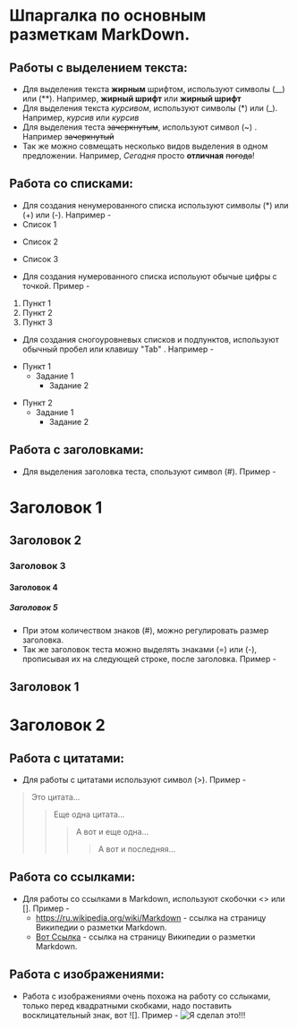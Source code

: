 # Шпаргалка по основным разметкам MarkDown.

## Работы с выделением текста:

* Для выделения текста **жирным** шрифтом, используют символы (__) или (**). Например, __жирный шрифт__ или **жирный шрифт**
* Для выделения текста *курсивом*, используют символы (*) или (_). Например, *курсив* или _курсив_
* Для выделения теста ~~зачеркнутым~~, используют символ (~) . Например ~~зачеркнутый~~
* Так же можно совмещать несколько видов выделения в одном предложении. Например, *Сегодня* просто __отличная__ ~~погода~~!


## Работа со списками:

* Для создания ненумерованного списка используют символы (*) или (+) или (-). Например - 
* Список 1
+ Список 2
- Список 3
* Для создания нумерованного списка испольуют обычые цифры с точкой. Пример - 
1. Пункт 1
2. Пункт 2
3. Пункт 3
* Для создания сногоуровневых списков и подпунктов, используют обычный пробел или клавишу "Tab" . Например -
- Пункт 1
    + Задание 1
        + Задание 2
+ Пункт 2
    - Задание 1
        - Задание 2 

## Работа с заголовками:
* Для выделения заголовка теста, спользуют символ (#). Пример - 
# Заголовок 1
## Заголовок 2
### Заголовок 3
#### Заголовок 4
##### Заголовок 5
* При этом количеством знаков (#), можно регулировать размер заголовка.
* Так же заголовок теста можно выделять знаками (=) или (-), прописывая их на следующей строке, после заголовка. Пример - 

Заголовок 1
---
Заголовок 2 
===

## Работа с цитатами:
* Для работы с цитатами используют символ (>). Пример - 
> Это цитата... 
>> Еще одна цитата...
>>> А вот и еще одна...
>>>> А вот и последняя...

## Работа со cсылками:
* Для работы со ссылками в Markdown, используют скобочки <> или []. Пример - 
    * <https://ru.wikipedia.org/wiki/Markdown> - ссылка на страницу Википедии о разметки Markdown.
    * [Вот Cсылка](https://ru.wikipedia.org/wiki/Markdown) - ссылка на страницу Википедии о разметки Markdown.

## Работа с изображениями:
* Работа с изображениями очень похожа на работу со сслыками, только перед квадратными скобками, надо поставить восклицательный знак, вот ![]. Пример - 
![Я сделал это!!!](Smile.jpg)



